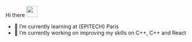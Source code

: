Hi there <img src="https://raw.githubusercontent.com/MartinHeinz/MartinHeinz/master/wave.gif" width="30px">

- 🌱 I’m currently learning at  {EPITECH} Paris
- 🔭 I’m currently working on improving my skills on C++, C++ and React
